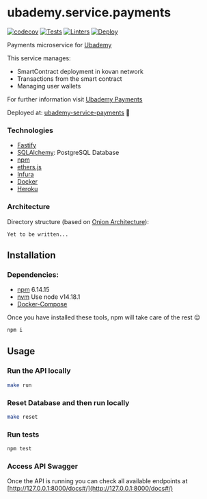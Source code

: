 # ubademy.service.payments
[![codecov](https://codecov.io/gh/Ubademy/ubademy.service.courses/branch/master/graph/badge.svg?token=WOM0ZAP02J)](https://codecov.io/gh/Ubademy/ubademy.service.courses) [![Tests](https://github.com/Ubademy/ubademy.service.courses/actions/workflows/test.yml/badge.svg)](https://github.com/Ubademy/ubademy.service.courses/actions/workflows/test.yml) [![Linters](https://github.com/Ubademy/ubademy.service.courses/actions/workflows/linters.yml/badge.svg)](https://github.com/Ubademy/ubademy.service.courses/actions/workflows/linters.yml) [![Deploy](https://github.com/Ubademy/ubademy.service.courses/actions/workflows/deploy.yml/badge.svg)](https://github.com/Ubademy/ubademy.service.courses/actions/workflows/deploy.yml)

Payments microservice for [Ubademy](https://ubademy.github.io/)

This service manages:
* SmartContract deployment in kovan network
* Transactions from the smart contract
* Managing user wallets


For further information visit [Ubademy Payments](https://ubademy.github.io/services/payments)

Deployed at: [ubademy-service-payments](https://ubademy-service-payments.herokuapp.com/docs#) :rocket:



### Technologies

* [Fastify](https://www.fastify.io/)
* [SQLAlchemy](https://sequelize.org/): PostgreSQL Database
* [npm](https://www.npmjs.com/)
* [ethers.js](https://docs.ethers.io/v5/)
* [Infura](https://infura.io/)
* [Docker](https://www.docker.com/)
* [Heroku](https://www.heroku.com/)

### Architecture

Directory structure (based on [Onion Architecture](https://jeffreypalermo.com/2008/07/the-onion-architecture-part-1/)):

```tree
Yet to be written...
```

## Installation

### Dependencies:
* [npm](https://www.npmjs.com/) 6.14.15
* [nvm](https://www.docker.com/) Use node v14.18.1
* [Docker-Compose](https://docs.docker.com/compose/)

Once you have installed these tools, npm will take care of the rest :relieved:

``` bash
npm i
```

## Usage

### Run the API locally
``` bash
make run
```

### Reset Database and then run locally
``` bash
make reset
```

### Run tests
``` bash
npm test
```

### Access API Swagger
Once the API is running you can check all available endpoints at [http://127.0.0.1:8000/docs#/](http://127.0.0.1:8000/docs#/)
